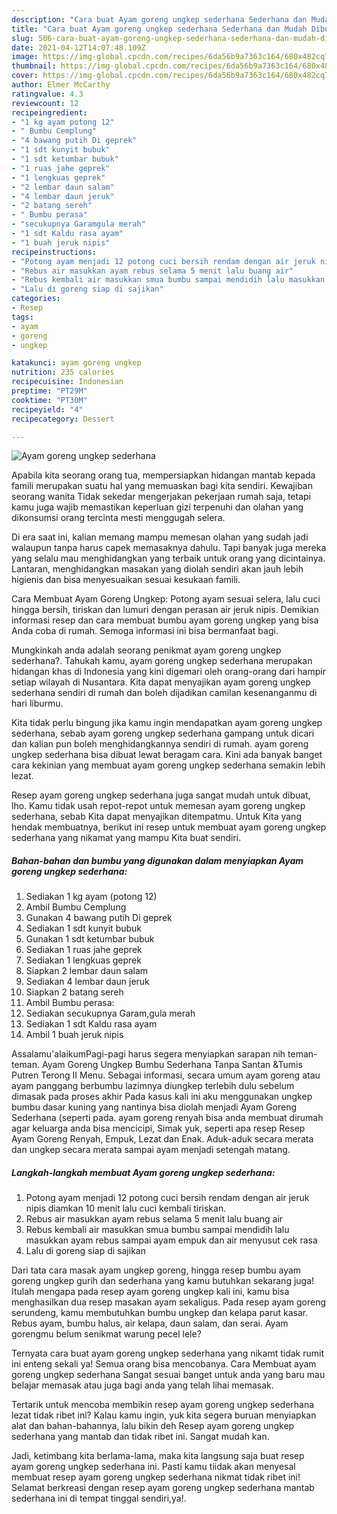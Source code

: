 ```yaml
---
description: "Cara buat Ayam goreng ungkep sederhana Sederhana dan Mudah Dibuat"
title: "Cara buat Ayam goreng ungkep sederhana Sederhana dan Mudah Dibuat"
slug: 506-cara-buat-ayam-goreng-ungkep-sederhana-sederhana-dan-mudah-dibuat
date: 2021-04-12T14:07:48.109Z
image: https://img-global.cpcdn.com/recipes/6da56b9a7363c164/680x482cq70/ayam-goreng-ungkep-sederhana-foto-resep-utama.jpg
thumbnail: https://img-global.cpcdn.com/recipes/6da56b9a7363c164/680x482cq70/ayam-goreng-ungkep-sederhana-foto-resep-utama.jpg
cover: https://img-global.cpcdn.com/recipes/6da56b9a7363c164/680x482cq70/ayam-goreng-ungkep-sederhana-foto-resep-utama.jpg
author: Elmer McCarthy
ratingvalue: 4.3
reviewcount: 12
recipeingredient:
- "1 kg ayam potong 12"
- " Bumbu Cemplung"
- "4 bawang putih Di geprek"
- "1 sdt kunyit bubuk"
- "1 sdt ketumbar bubuk"
- "1 ruas jahe geprek"
- "1 lengkuas geprek"
- "2 lembar daun salam"
- "4 lembar daun jeruk"
- "2 batang sereh"
- " Bumbu perasa"
- "secukupnya Garamgula merah"
- "1 sdt Kaldu rasa ayam"
- "1 buah jeruk nipis"
recipeinstructions:
- "Potong ayam menjadi 12 potong cuci bersih rendam dengan air jeruk nipis diamkan 10 menit lalu cuci kembali tiriskan."
- "Rebus air masukkan ayam rebus selama 5 menit lalu buang air"
- "Rebus kembali air masukkan smua bumbu sampai mendidih lalu masukkan ayam rebus sampai ayam empuk dan air menyusut cek rasa"
- "Lalu di goreng siap di sajikan"
categories:
- Resep
tags:
- ayam
- goreng
- ungkep

katakunci: ayam goreng ungkep 
nutrition: 235 calories
recipecuisine: Indonesian
preptime: "PT29M"
cooktime: "PT30M"
recipeyield: "4"
recipecategory: Dessert

---
```



![Ayam goreng ungkep sederhana](https://img-global.cpcdn.com/recipes/6da56b9a7363c164/680x482cq70/ayam-goreng-ungkep-sederhana-foto-resep-utama.jpg)

Apabila kita seorang orang tua, mempersiapkan hidangan mantab kepada famili merupakan suatu hal yang memuaskan bagi kita sendiri. Kewajiban seorang  wanita Tidak sekedar mengerjakan pekerjaan rumah saja, tetapi kamu juga wajib memastikan keperluan gizi terpenuhi dan olahan yang dikonsumsi orang tercinta mesti menggugah selera.

Di era  saat ini, kalian memang mampu memesan olahan yang sudah jadi walaupun tanpa harus capek memasaknya dahulu. Tapi banyak juga mereka yang selalu mau menghidangkan yang terbaik untuk orang yang dicintainya. Lantaran, menghidangkan masakan yang diolah sendiri akan jauh lebih higienis dan bisa menyesuaikan sesuai kesukaan famili. 

Cara Membuat Ayam Goreng Ungkep: Potong ayam sesuai selera, lalu cuci hingga bersih, tiriskan dan lumuri dengan perasan air jeruk nipis. Demikian informasi resep dan cara membuat bumbu ayam goreng ungkep yang bisa Anda coba di rumah. Semoga informasi ini bisa bermanfaat bagi.

Mungkinkah anda adalah seorang penikmat ayam goreng ungkep sederhana?. Tahukah kamu, ayam goreng ungkep sederhana merupakan hidangan khas di Indonesia yang kini digemari oleh orang-orang dari hampir setiap wilayah di Nusantara. Kita dapat menyajikan ayam goreng ungkep sederhana sendiri di rumah dan boleh dijadikan camilan kesenanganmu di hari liburmu.

Kita tidak perlu bingung jika kamu ingin mendapatkan ayam goreng ungkep sederhana, sebab ayam goreng ungkep sederhana gampang untuk dicari dan kalian pun boleh menghidangkannya sendiri di rumah. ayam goreng ungkep sederhana bisa dibuat lewat beragam cara. Kini ada banyak banget cara kekinian yang membuat ayam goreng ungkep sederhana semakin lebih lezat.

Resep ayam goreng ungkep sederhana juga sangat mudah untuk dibuat, lho. Kamu tidak usah repot-repot untuk memesan ayam goreng ungkep sederhana, sebab Kita dapat menyajikan ditempatmu. Untuk Kita yang hendak membuatnya, berikut ini resep untuk membuat ayam goreng ungkep sederhana yang nikamat yang mampu Kita buat sendiri.

<!--inarticleads1-->

##### Bahan-bahan dan bumbu yang digunakan dalam menyiapkan Ayam goreng ungkep sederhana:

1. Sediakan 1 kg ayam (potong 12)
1. Ambil  Bumbu Cemplung
1. Gunakan 4 bawang putih Di geprek
1. Sediakan 1 sdt kunyit bubuk
1. Gunakan 1 sdt ketumbar bubuk
1. Sediakan 1 ruas jahe geprek
1. Sediakan 1 lengkuas geprek
1. Siapkan 2 lembar daun salam
1. Sediakan 4 lembar daun jeruk
1. Siapkan 2 batang sereh
1. Ambil  Bumbu perasa:
1. Sediakan secukupnya Garam,gula merah
1. Sediakan 1 sdt Kaldu rasa ayam
1. Ambil 1 buah jeruk nipis


Assalamu&#39;alaikumPagi-pagi harus segera menyiapkan sarapan nih teman-teman. Ayam Goreng Ungkep Bumbu Sederhana Tanpa Santan &amp;Tumis Putren Terong II Menu. Sebagai informasi, secara umum ayam goreng atau ayam panggang berbumbu lazimnya diungkep terlebih dulu sebelum dimasak pada proses akhir Pada kasus kali ini aku menggunakan ungkep bumbu dasar kuning yang nantinya bisa diolah menjadi Ayam Goreng Sederhana (seperti pada. ayam goreng renyah bisa anda membuat dirumah agar keluarga anda bisa mencicipi, Simak yuk, seperti apa resep Resep Ayam Goreng Renyah, Empuk, Lezat dan Enak. Aduk-aduk secara merata dan ungkep secara merata sampai ayam menjadi setengah matang. 

<!--inarticleads2-->

##### Langkah-langkah membuat Ayam goreng ungkep sederhana:

1. Potong ayam menjadi 12 potong cuci bersih rendam dengan air jeruk nipis diamkan 10 menit lalu cuci kembali tiriskan.
1. Rebus air masukkan ayam rebus selama 5 menit lalu buang air
1. Rebus kembali air masukkan smua bumbu sampai mendidih lalu masukkan ayam rebus sampai ayam empuk dan air menyusut cek rasa
1. Lalu di goreng siap di sajikan


Dari tata cara masak ayam ungkep goreng, hingga resep bumbu ayam goreng ungkep gurih dan sederhana yang kamu butuhkan sekarang juga! Itulah mengapa pada resep ayam goreng ungkep kali ini, kamu bisa menghasilkan dua resep masakan ayam sekaligus. Pada resep ayam goreng serundeng, kamu membutuhkan bumbu ungkep dan kelapa parut kasar. Rebus ayam, bumbu halus, air kelapa, daun salam, dan serai. Ayam gorengmu belum senikmat warung pecel lele? 

Ternyata cara buat ayam goreng ungkep sederhana yang nikamt tidak rumit ini enteng sekali ya! Semua orang bisa mencobanya. Cara Membuat ayam goreng ungkep sederhana Sangat sesuai banget untuk anda yang baru mau belajar memasak atau juga bagi anda yang telah lihai memasak.

Tertarik untuk mencoba membikin resep ayam goreng ungkep sederhana lezat tidak ribet ini? Kalau kamu ingin, yuk kita segera buruan menyiapkan alat dan bahan-bahannya, lalu bikin deh Resep ayam goreng ungkep sederhana yang mantab dan tidak ribet ini. Sangat mudah kan. 

Jadi, ketimbang kita berlama-lama, maka kita langsung saja buat resep ayam goreng ungkep sederhana ini. Pasti kamu tiidak akan menyesal membuat resep ayam goreng ungkep sederhana nikmat tidak ribet ini! Selamat berkreasi dengan resep ayam goreng ungkep sederhana mantab sederhana ini di tempat tinggal sendiri,ya!.

